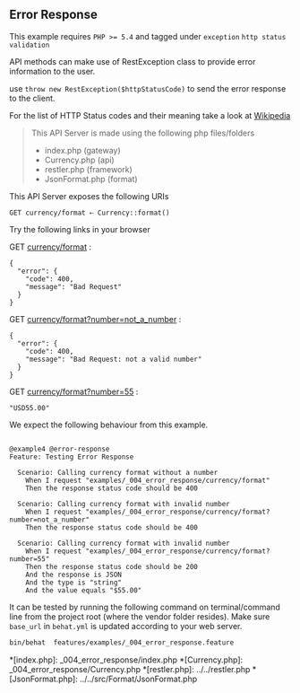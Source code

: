 ## Error Response 

 This example requires `PHP >= 5.4` and tagged under `exception` `http status` `validation`


API methods can make use of RestException class to provide
 error information to the user.

 use `throw new RestException($httpStatusCode)` to send the error response
 to the client.

 For the list of HTTP Status codes and their meaning take a look at
 [Wikipedia](http://en.wikipedia.org/wiki/Http_status_codes)

> This API Server is made using the following php files/folders
> 
> * index.php      (gateway)
> * Currency.php      (api)
> * restler.php      (framework)
> * JsonFormat.php      (format)

This API Server exposes the following URIs

    GET currency/format ⇠ Currency::format()






Try the following links in your browser

GET [currency/format](index.php/currency/format)
:    
~~~~~~~~~~~~~~~~~~~~~~~~~~~~~~~~
{
  "error": {
    "code": 400,
    "message": "Bad Request"
  }
}
~~~~~~~~~~~~~~~~~~~~~~~~~~~~~~~~

GET [currency/format?number=not_a_number](index.php/currency/format?number=not_a_number)
:    
~~~~~~~~~~~~~~~~~~~~~~~~~~~~~~~~
{
  "error": {
    "code": 400,
    "message": "Bad Request: not a valid number"
  }
}
~~~~~~~~~~~~~~~~~~~~~~~~~~~~~~~~

GET [currency/format?number=55](index.php/currency/format?number=55)
:    
~~~~~~~~~~~~~~~~~~~~~~~~~~~~~~~~
"USD55.00"
~~~~~~~~~~~~~~~~~~~~~~~~~~~~~~~~




We expect the following behaviour from this example.

```gherkin

@example4 @error-response
Feature: Testing Error Response

  Scenario: Calling currency format without a number
    When I request "examples/_004_error_response/currency/format"
    Then the response status code should be 400

  Scenario: Calling currency format with invalid number
    When I request "examples/_004_error_response/currency/format?number=not_a_number"
    Then the response status code should be 400

  Scenario: Calling currency format with invalid number
    When I request "examples/_004_error_response/currency/format?number=55"
    Then the response status code should be 200
    And the response is JSON
    And the type is "string"
    And the value equals "$55.00"

```

It can be tested by running the following command on terminal/command line
from the project root (where the vendor folder resides). Make sure `base_url`
in `behat.yml` is updated according to your web server.

```bash
bin/behat  features/examples/_004_error_response.feature
```



*[index.php]: _004_error_response/index.php
*[Currency.php]: _004_error_response/Currency.php
*[restler.php]: ../../restler.php
*[JsonFormat.php]: ../../src/Format/JsonFormat.php

